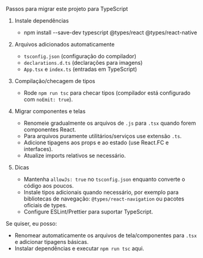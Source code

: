 Passos para migrar este projeto para TypeScript

1) Instale dependências
   - npm install --save-dev typescript @types/react @types/react-native

2) Arquivos adicionados automaticamente
   - `tsconfig.json` (configuração do compilador)
   - `declarations.d.ts` (declarações para imagens)
   - `App.tsx` e `index.ts` (entradas em TypeScript)

3) Compilação/checagem de tipos
   - Rode `npm run tsc` para checar tipos (compilador está configurado com `noEmit: true`).

4) Migrar componentes e telas
   - Renomeie gradualmente os arquivos de `.js` para `.tsx` quando forem componentes React.
   - Para arquivos puramente utilitários/serviços use extensão `.ts`.
   - Adicione tipagens aos props e ao estado (use React.FC<Props> e interfaces).
   - Atualize imports relativos se necessário.

5) Dicas
   - Mantenha `allowJs: true` no `tsconfig.json` enquanto converte o código aos poucos.
   - Instale tipos adicionais quando necessário, por exemplo para bibliotecas de navegação: `@types/react-navigation` ou pacotes oficiais de types.
   - Configure ESLint/Prettier para suportar TypeScript.

Se quiser, eu posso:
 - Renomear automaticamente os arquivos de tela/componentes para `.tsx` e adicionar tipagens básicas.
 - Instalar dependências e executar `npm run tsc` aqui.

